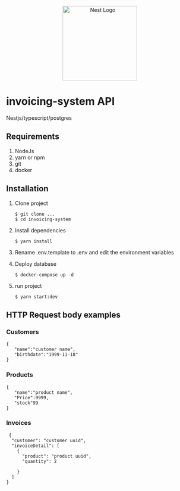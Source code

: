 <p align="center">
  <a href="http://nestjs.com/" target="blank"><img src="https://nestjs.com/img/logo-small.svg" width="200" alt="Nest Logo" /></a>
</p>

# invoicing-system API

Nestjs/typescript/postgres

## Requirements

1. NodeJs
2. yarn or npm
3. git
4. docker

## Installation

1. Clone project
   ```
   $ git clone ...
   $ cd invoicing-system
   ```
2. Install dependencies
   ```
   $ yarn install
   ```
3. Rename .env.template to .env and edit the environment variables
4. Deploy database
   ```
   $ docker-compose up -d
   ```
5. run project

   ```
   $ yarn start:dev

   ```

## HTTP Request body examples

### Customers

```
{
   "name":"customer name",
   "birthdate":"1999-11-18"
}
```

### Products

```
{
   "name":"product name",
   "Price":9999,
   "stock"99
}
```

### Invoices

```
 {
  "customer": "customer uuid",
  "invoiceDetail": [
    {
      "product": "product uuid",
      "quantity": 2

    }
  ]
}
```
